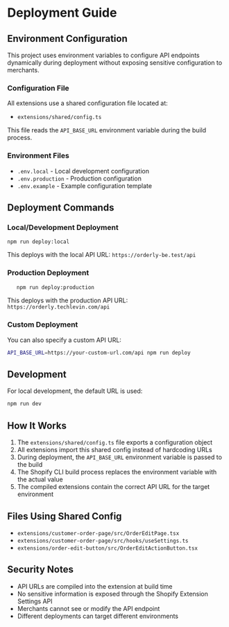 # Deployment Guide

## Environment Configuration

This project uses environment variables to configure API endpoints dynamically during deployment without exposing sensitive configuration to merchants.

### Configuration File

All extensions use a shared configuration file located at:
- `extensions/shared/config.ts`

This file reads the `API_BASE_URL` environment variable during the build process.

### Environment Files

- `.env.local` - Local development configuration
- `.env.production` - Production configuration
- `.env.example` - Example configuration template

## Deployment Commands

### Local/Development Deployment

```
npm run deploy:local
```

This deploys with the local API URL: `https://orderly-be.test/api`

### Production Deployment

```bash
   npm run deploy:production
```

This deploys with the production API URL: `https://orderly.techlevin.com/api`

### Custom Deployment

You can also specify a custom API URL:

```bash
API_BASE_URL=https://your-custom-url.com/api npm run deploy
```

## Development

For local development, the default URL is used:

```bash
npm run dev
```

## How It Works

1. The `extensions/shared/config.ts` file exports a configuration object
2. All extensions import this shared config instead of hardcoding URLs
3. During deployment, the `API_BASE_URL` environment variable is passed to the build
4. The Shopify CLI build process replaces the environment variable with the actual value
5. The compiled extensions contain the correct API URL for the target environment

## Files Using Shared Config

- `extensions/customer-order-page/src/OrderEditPage.tsx`
- `extensions/customer-order-page/src/hooks/useSettings.ts`
- `extensions/order-edit-button/src/OrderEditActionButton.tsx`

## Security Notes

- API URLs are compiled into the extension at build time
- No sensitive information is exposed through the Shopify Extension Settings API
- Merchants cannot see or modify the API endpoint
- Different deployments can target different environments
